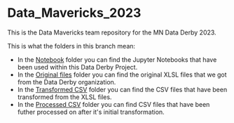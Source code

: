 # Data_Mavericks_2023

This is the Data Mavericks team repository for the MN Data Derby 2023.

This is what the folders in this branch mean:
<ul>
<li>In the <a href="https://github.com/Neatherblok/Data_Mavericks_2023/tree/main/Notebooks">Notebook</a> folder you can find the Jupyter Notebooks that have been used within this Data Derby Project.</li>
<li>In the <a href="https://github.com/Neatherblok/Data_Mavericks_2023/tree/main/original_files">Original files</a> folder you can find the original XLSL files that we got from the Data Derby organization.</li>
<li>In the <a href="https://github.com/Neatherblok/Data_Mavericks_2023/tree/main/transformed_csv">Transformed CSV</a> folder you can find the CSV files that have been transformed from the XLSL files.</li>
<li>In the <a href="https://github.com/Neatherblok/Data_Mavericks_2023/tree/main/processed_csv">Processed CSV</a> folder you can find CSV files that have been futher processed on after it's initial transformation.</li>
</ul>

